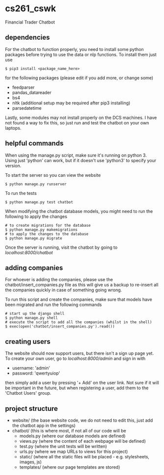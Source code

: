 # cs261_cswk
Financial Trader Chatbot

## dependencies

For the chatbot to function properly, you need to install some python packages before
trying to use the data or nlp functions. To install them just use
```
$ pip3 install <package_name_here>
```
for the following packages (please edit if you add more, or change some)
 - feedparser
 - pandas_datareader
 - bs4
 - nltk (additional setup may be required after pip3 installing)
 - parsedatetime

Lastly, some modules may not install properly on the DCS machines. I have not found
a way to fix this, so just run and test the chatbot on your own laptops.

## helpful commands

When using the manage.py script, make sure it's running on python 3. Using just 'python'
can work, but if it doesn't use 'python3' to specify your version.

To start the server so you can view the website
```
$ python manage.py runserver 
```

To run the tests
```
$ python manage.py test chatbot 
```

When modifying the chatbot database models, you might need to run the following to apply the changes
```
# to create migrations for the database
$ python manage.py makemigrations
# to apply the changes to the database
$ python manage.py migrate
```

Once the server is running, visit the chatbot by going to _localhost:8000/chatbot_

## adding companies

For whoever is adding the companies, please use the chatbot/insert_companies.py file as this will
give us a backup to re-insert all the companies quickly in case of something going wrong.

To run this script and create the companies, make sure that models have been migrated and run
the following commands
```
# start up the django shell
$ python manage.py shell
# execute the script to add all the companies (whilst in the shell)
$ exec(open('chatbot/insert_companies.py').read())
```

## creating users

The website should now support users, but there isn't a sign up page yet. To create your own user,
go to _localhost:8000/admin_ and sign in with
- username: 'admin'
- password: 'qwertyuiop'

then simply add a user by pressing '+ Add' on the user link. Not sure if it will be important in the future, but when registering a user, add them to the 'Chatbot Users' group.

## project structure

- website/ (the base website code, we do not need to edit this, just add the chatbot app in the settings)
- chatbot/ (this is where most, if not all of our code will be
   - models.py (where our database models are defined)
   - views.py  (where the content of each webpage will be defined)
   - test.py   (where the unit tests will be written)
   - urls.py   (where we map URLs to views for this project)
   - static/   (where all the static files will be placed - e.g. stylesheets, images, js)
   - templates/ (where our page templates are stored)

